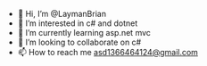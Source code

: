 - 👋 Hi, I’m @LaymanBrian
- 👀 I’m interested in c# and dotnet
- 🌱 I’m currently learning asp.net mvc
- 💞️ I’m looking to collaborate on c#
- 📫 How to reach me asd1366464124@gmail.com

<!---
LaymanBrian/LaymanBrian is a ✨ special ✨ repository because its `README.md` (this file) appears on your GitHub profile.
You can click the Preview link to take a look at your changes.
--->
